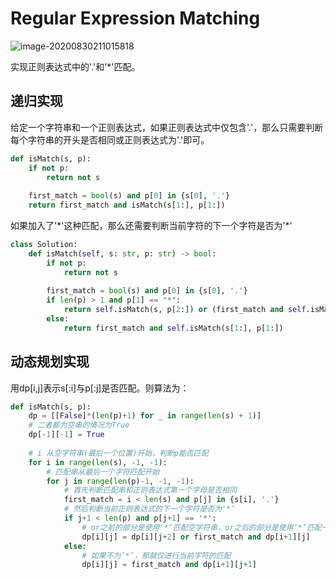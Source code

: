 # Regular Expression Matching

![image-20200830211015818](../../../.assert/image-20200830211015818.png)

实现正则表达式中的'.'和'*'匹配。

## 递归实现

给定一个字符串和一个正则表达式，如果正则表达式中仅包含'.'，那么只需要判断每个字符串的开头是否相同或正则表达式为'.'即可。

~~~python
def isMatch(s, p):
    if not p:
        return not s
    
    first_match = bool(s) and p[0] in {s[0], '.'}
    return first_match and isMatch(s[1:], p[1:])
~~~

如果加入了'\*'这种匹配，那么还需要判断当前字符的下一个字符是否为'\*'

~~~python
class Solution:
    def isMatch(self, s: str, p: str) -> bool:
        if not p:
            return not s
        
        first_match = bool(s) and p[0] in {s[0], '.'}
        if len(p) > 1 and p[1] == "*":
            return self.isMatch(s, p[2:]) or (first_match and self.isMatch(s[1:], p))
        else:
            return first_match and self.isMatch(s[1:], p[1:])
~~~



## 动态规划实现

用dp[i,j]表示s[:i]与p[:j]是否匹配。则算法为：

~~~python
def isMatch(s, p):
   	dp = [[False]*(len(p)+1) for _ in range(len(s) + 1)]
    # 二者都为空串的情况为True
    dp[-1][-1] = True
    
    # i 从空字符串(最后一个位置)开始，判断p能否匹配
    for i in range(len(s), -1, -1):
        # 匹配串从最后一个字符匹配开始
        for j in range(len(p)-1, -1, -1):
            # 首先判断匹配串和正则表达式第一个字母是否相同
            first_match = i < len(s) and p[j] in {s[i], '.'}
            # 然后判断当前正则表达式的下一个字符是否为'*’
            if j+1 < len(p) and p[j+1] == '*':
                # or之前的部分是使用‘*’匹配空字符串，or之后的部分是使用‘*’匹配一次当前字符
                dp[i][j] = dp[i][j+2] or first_match and dp[i+1][j]
            else:
                # 如果不为‘*’，那就仅进行当前字符的匹配
                dp[i][j] = first_match and dp[i+1][j+1]
~~~

